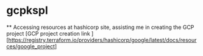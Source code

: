 # gcpkspl
** Accessing resources at hashicorp site, assisting me in creating the GCP project
[GCP project creation link ][https://registry.terraform.io/providers/hashicorp/google/latest/docs/resources/google_project]
